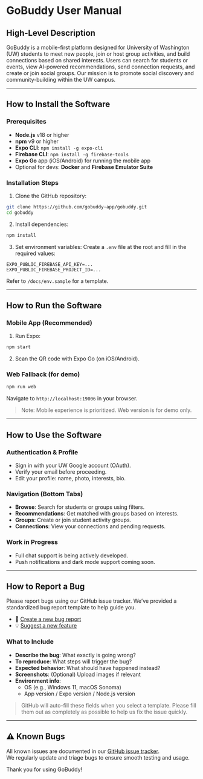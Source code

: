 # GoBuddy User Manual

## High-Level Description

GoBuddy is a mobile-first platform designed for University of Washington (UW) students to meet new people, join or host group activities, and build connections based on shared interests. Users can search for students or events, view AI-powered recommendations, send connection requests, and create or join social groups. Our mission is to promote social discovery and community-building within the UW campus.

---

## How to Install the Software

### Prerequisites

* **Node.js** v18 or higher
* **npm** v9 or higher
* **Expo CLI**: `npm install -g expo-cli`
* **Firebase CLI**: `npm install -g firebase-tools`
* **Expo Go** app (iOS/Android) for running the mobile app
* Optional for devs: **Docker** and **Firebase Emulator Suite**

### Installation Steps

1. Clone the GitHub repository:

```bash
git clone https://github.com/gobuddy-app/gobuddy.git
cd gobuddy
```

2. Install dependencies:

```bash
npm install
```

3. Set environment variables:
   Create a `.env` file at the root and fill in the required values:

```env
EXPO_PUBLIC_FIREBASE_API_KEY=...
EXPO_PUBLIC_FIREBASE_PROJECT_ID=...
```

Refer to `/docs/env.sample` for a template.

---

## How to Run the Software

### Mobile App (Recommended)

1. Run Expo:

```bash
npm start
```

2. Scan the QR code with Expo Go (on iOS/Android).

### Web Fallback (for demo)

```bash
npm run web
```

Navigate to `http://localhost:19006` in your browser.

> Note: Mobile experience is prioritized. Web version is for demo only.

---

## How to Use the Software

### Authentication & Profile

* Sign in with your UW Google account (OAuth).
* Verify your email before proceeding.
* Edit your profile: name, photo, interests, bio.

### Navigation (Bottom Tabs)

* **Browse**: Search for students or groups using filters.
* **Recommendations**: Get matched with groups based on interests.
* **Groups**: Create or join student activity groups.
* **Connections**: View your connections and pending requests.

### Work in Progress

* Full chat support is being actively developed.
* Push notifications and dark mode support coming soon.

---

## How to Report a Bug

Please report bugs using our GitHub issue tracker. We’ve provided a standardized bug report template to help guide you.

- 🐞 [Create a new bug report](https://github.com/Ashuchamp/CSE403-GoBuddy/issues/new?assignees=&labels=bug&template=bug_report.md&title=Bug%3A+)
- 💡 [Suggest a new feature](https://github.com/Ashuchamp/CSE403-GoBuddy/issues/new?assignees=&labels=enhancement&template=feature_request.md&title=Feature+Request%3A+)
### What to Include

- **Describe the bug**: What exactly is going wrong?
- **To reproduce**: What steps will trigger the bug?
- **Expected behavior**: What should have happened instead?
- **Screenshots**: (Optional) Upload images if relevant
- **Environment info**:
  - OS (e.g., Windows 11, macOS Sonoma)
  - App version / Expo version / Node.js version

> GitHub will auto-fill these fields when you select a template. Please fill them out as completely as possible to help us fix the issue quickly.
---
## ⚠ Known Bugs
All known issues are documented in our [GitHub issue tracker]([https://github.com/gobuddy-app/gobuddy/issues?q=label%3Abug](https://github.com/Ashuchamp/CSE403-GoBuddy/issues?q=label%3Abug)).  
We regularly update and triage bugs to ensure smooth testing and usage.

Thank you for using GoBuddy!
